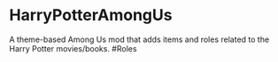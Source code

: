 # HarryPotterAmongUs
A theme-based Among Us mod that adds items and roles related to the Harry Potter movies/books.
#Roles
